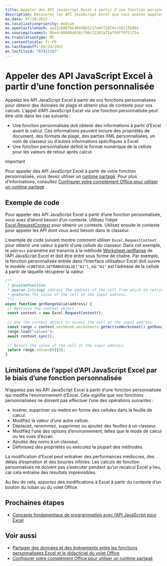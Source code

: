 ```yaml
---
title: Appeler des API JavaScript Excel à partir d’une fonction personnalisée
description: Découvrez les API JavaScript Excel que vous pouvez appeler à partir de votre fonction personnalisée.
ms.date: 07/18/2022
ms.localizationpriority: medium
ms.openlocfilehash: aa22cb007bb4803863c17e0f72876cc58c15b992
ms.sourcegitcommit: 0be4cd0680d638cf96c12263a71af59ff9f51f5a
ms.translationtype: MT
ms.contentlocale: fr-FR
ms.lasthandoff: 08/24/2022
ms.locfileid: "67423187"
---
```

# <a name="call-excel-javascript-apis-from-a-custom-function"></a>Appeler des API JavaScript Excel à partir d’une fonction personnalisée

Appelez les API JavaScript Excel à partir de vos fonctions personnalisées pour obtenir des données de plage et obtenir plus de contexte pour vos calculs. L’appel d’API JavaScript Excel via une fonction personnalisée peut être utile dans les cas suivants :

- Une fonction personnalisée doit obtenir des informations à partir d’Excel avant le calcul. Ces informations peuvent inclure des propriétés de document, des formats de plage, des parties XML personnalisées, un nom de classeur ou d’autres informations spécifiques à Excel.
- Une fonction personnalisée définit le format numérique de la cellule pour les valeurs de retour après calcul.

> [!IMPORTANT]
> Pour appeler des API JavaScript Excel à partir de votre fonction personnalisée, vous devez utiliser un [runtime partagé](../testing/runtimes.md#shared-runtime). Pour plus d’informations, consultez [Configurer votre complément Office pour utiliser un runtime partagé](../develop/configure-your-add-in-to-use-a-shared-runtime.md) .

## <a name="code-sample"></a>Exemple de code

Pour appeler des API JavaScript Excel à partir d’une fonction personnalisée, vous avez d’abord besoin d’un contexte. Utilisez l’objet [Excel.RequestContext](/javascript/api/excel/excel.requestcontext) pour obtenir un contexte. Utilisez ensuite le contexte pour appeler les API dont vous avez besoin dans le classeur.

L’exemple de code suivant montre comment utiliser `Excel.RequestContext` pour obtenir une valeur à partir d’une cellule du classeur. Dans cet exemple, le `address` paramètre est transmis à la méthode [Worksheet.getRange](/javascript/api/excel/excel.worksheet#excel-excel-worksheet-getrange-member(1)) de l’API JavaScript Excel et doit être entré sous forme de chaîne. Par exemple, la fonction personnalisée entrée dans l’interface utilisateur Excel doit suivre le modèle `=CONTOSO.GETRANGEVALUE("A1")`, où `"A1"` est l’adresse de la cellule à partir de laquelle récupérer la valeur.

```JavaScript
/**
 * @customfunction
 * @param {string} address The address of the cell from which to retrieve the value.
 * @returns The value of the cell at the input address.
 **/
async function getRangeValue(address) {
 // Retrieve the context object. 
 const context = new Excel.RequestContext();
 
 // Use the context object to access the cell at the input address. 
 const range = context.workbook.worksheets.getActiveWorksheet().getRange(address);
 range.load("values");
 await context.sync();
 
 // Return the value of the cell at the input address.
 return range.values[0][0];
}
```

## <a name="limitations-of-calling-excel-javascript-apis-through-a-custom-function"></a>Limitations de l’appel d’API JavaScript Excel par le biais d’une fonction personnalisée

N’appelez pas les API JavaScript Excel à partir d’une fonction personnalisée qui modifie l’environnement d’Excel. Cela signifie que vos fonctions personnalisées ne doivent pas effectuer l’une des opérations suivantes :

- Insérer, supprimer ou mettre en forme des cellules dans la feuille de calcul.
- Modifiez la valeur d’une autre cellule.
- Déplacez, renommez, supprimez ou ajoutez des feuilles à un classeur.
- Modifiez l’une des options d’environnement, telles que le mode de calcul ou les vues d’écran.
- Ajoutez des noms à un classeur.
- Définissez des propriétés ou exécutez la plupart des méthodes.

La modification d’Excel peut entraîner des performances médiocres, des délais d’expiration et des boucles infinies. Les calculs de fonction personnalisés ne doivent pas s’exécuter pendant qu’un recalcul Excel a lieu, car cela entraîne des résultats imprévisibles.

Au lieu de cela, apportez des modifications à Excel à partir du contexte d’un bouton du ruban ou du volet Office.

## <a name="next-steps"></a>Prochaines étapes

- [Concepts fondamentaux de programmation avec l’API JavaScript pour Excel](../reference/overview/excel-add-ins-reference-overview.md)

## <a name="see-also"></a>Voir aussi

- [Partager des données et des événements entre les fonctions personnalisées Excel et le didacticiel du volet Office](../tutorials/share-data-and-events-between-custom-functions-and-the-task-pane-tutorial.md)
- [Configurer votre complément Office pour utiliser un runtime partagé](../develop/configure-your-add-in-to-use-a-shared-runtime.md)
